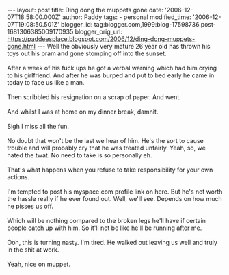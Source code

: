 \-\-- layout: post title: Ding dong the muppets gone date:
\'2006-12-07T18:58:00.000Z\' author: Paddy tags: - personal
modified\_time: \'2006-12-07T19:08:50.501Z\' blogger\_id:
tag:blogger.com,1999:blog-17598736.post-1681306385009170935
blogger\_orig\_url:
https://paddeesplace.blogspot.com/2006/12/ding-dong-muppets-gone.html
\-\-- Well the obviously very mature 26 year old has thrown his toys out
his pram and gone stomping off into the sunset.\
\
After a week of his fuck ups he got a verbal warning which had him
crying to his girlfriend. And after he was burped and put to bed early
he came in today to face us like a man.\
\
Then scribbled his resignation on a scrap of paper. And went.\
\
And whilst I was at home on my dinner break, damnit.\
\
Sigh I miss all the fun.\
\
No doubt that won\'t be the last we hear of him. He\'s the sort to cause
trouble and will probably cry that he was treated unfairly. Yeah, so, we
hated the twat. No need to take is so personally eh.\
\
That\'s what happens when you refuse to take responsibility for your own
actions.\
\
I\'m tempted to post his myspace.com profile link on here. But he\'s not
worth the hassle really if he ever found out. Well, we\'ll see. Depends
on how much he pisses us off.\
\
Which will be nothing compared to the broken legs he\'ll have if certain
people catch up with him. So it\'ll not be like he\'ll be running after
me.\
\
Ooh, this is turning nasty. I\'m tired. He walked out leaving us well
and truly in the shit at work.\
\
Yeah, nice on muppet.
